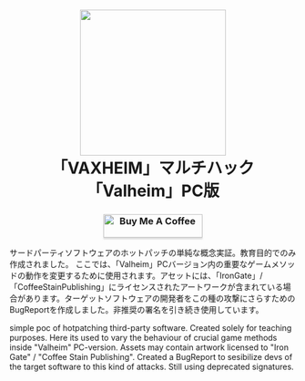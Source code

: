 <h1 align="center">
  <img style="height: 256px; width: auto" src="https://files.catbox.moe/os2zxy.png" /><br/>
  「VAXHEIM」マルチハック「Valheim」PC版
</h1>
<h3 align="center">
  <a href="https://www.buymeacoffee.com/s0t7x" target="_blank"><img src="https://www.buymeacoffee.com/assets/img/custom_images/orange_img.png" alt="Buy Me A Coffee" style="height: 41px !important;width: 174px !important;box-shadow: 0px 3px 2px 0px rgba(190, 190, 190, 0.5) !important;-webkit-box-shadow: 0px 3px 2px 0px rgba(190, 190, 190, 0.5) !important;" ></a><br/>
</h3>

サードパーティソフトウェアのホットパッチの単純な概念実証。教育目的でのみ作成されました。
ここでは、「Valheim」PCバージョン内の重要なゲームメソッドの動作を変更するために使用されます。アセットには、「IronGate」/「CoffeeStainPublishing」にライセンスされたアートワークが含まれている場合があります。ターゲットソフトウェアの開発者をこの種の攻撃にさらすためのBugReportを作成しました。非推奨の署名を引き続き使用しています。

simple poc of hotpatching third-party software. Created solely for teaching purposes. 
Here its used to vary the behaviour of crucial game methods inside "Valheim" PC-version. Assets may contain artwork licensed to "Iron Gate" / "Coffee Stain Publishing". Created a BugReport to sesibilize devs of the target software to this kind of attacks. Still using deprecated signatures.

